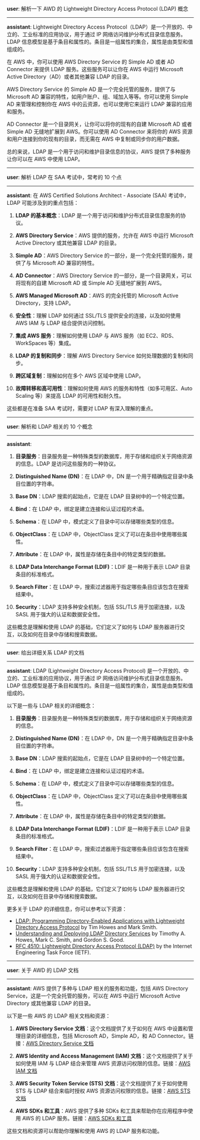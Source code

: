 **user**:
解析一下 AWD  的 Lightweight Directory Access Protocol (LDAP) 概念 

--------------------

**assistant**:
Lightweight Directory Access Protocol（LDAP）是一个开放的、中立的、工业标准的应用协议，用于通过 IP 网络访问维护分布式目录信息服务。LDAP 信息模型是基于条目和属性的。条目是一组属性的集合，属性是由类型和值组成的。

在 AWS 中，你可以使用 AWS Directory Service 的 Simple AD 或者 AD Connector 来提供 LDAP 服务。这些服务可以让你在 AWS 中运行 Microsoft Active Directory（AD）或者其他兼容 LDAP 的目录。

AWS Directory Service 的 Simple AD 是一个完全托管的服务，提供了与 Microsoft AD 兼容的特性，如用户账户、组、域加入等等。你可以使用 Simple AD 来管理和控制你在 AWS 中的云资源，也可以使用它来运行 LDAP 兼容的应用和服务。

AD Connector 是一个目录网关，让你可以将你的现有的自建 Microsoft AD 或者 Simple AD 无缝地扩展到 AWS。你可以使用 AD Connector 来将你的 AWS 资源和用户连接到你的现有的目录，而无需在 AWS 中复制或同步你的用户数据。

总的来说，LDAP 是一个用于访问和维护目录信息的协议，AWS 提供了多种服务让你可以在 AWS 中使用 LDAP。

--------------------

**user**:
解析 LDAP 在 SAA 考试中，常考的 10 个点

--------------------

**assistant**:
在 AWS Certified Solutions Architect - Associate (SAA) 考试中，LDAP 可能涉及到的重点包括：

1. **LDAP 的基本概念**：LDAP 是一个用于访问和维护分布式目录信息服务的协议。

2. **AWS Directory Service**：AWS 提供的服务，允许在 AWS 中运行 Microsoft Active Directory 或其他兼容 LDAP 的目录。

3. **Simple AD**：AWS Directory Service 的一部分，是一个完全托管的服务，提供了与 Microsoft AD 兼容的特性。

4. **AD Connector**：AWS Directory Service 的一部分，是一个目录网关，可以将现有的自建 Microsoft AD 或 Simple AD 无缝地扩展到 AWS。

5. **AWS Managed Microsoft AD**：AWS 的完全托管的 Microsoft Active Directory，支持 LDAP。

6. **安全性**：理解 LDAP 如何通过 SSL/TLS 提供安全的连接，以及如何使用 AWS IAM 与 LDAP 结合提供访问控制。

7. **集成 AWS 服务**：理解如何使用 LDAP 与 AWS 服务（如 EC2、RDS、WorkSpaces 等）集成。

8. **LDAP 的复制和同步**：理解 AWS Directory Service 如何处理数据的复制和同步。

9. **跨区域复制**：理解如何在多个 AWS 区域中使用 LDAP。

10. **故障转移和高可用性**：理解如何使用 AWS 的服务和特性（如多可用区、Auto Scaling 等）来提高 LDAP 的可用性和耐久性。

这些都是在准备 SAA 考试时，需要对 LDAP 有深入理解的重点。

--------------------

**user**:
解析和 LDAP 相关的 10 个概念

--------------------

**assistant**:
1. **目录服务**：目录服务是一种特殊类型的数据库，用于存储和组织关于网络资源的信息。LDAP 是访问这些服务的一种协议。

2. **Distinguished Name (DN)**：在 LDAP 中，DN 是一个用于精确指定目录中条目位置的字符串。

3. **Base DN**：LDAP 搜索的起始点，它是在 LDAP 目录树中的一个特定位置。

4. **Bind**：在 LDAP 中，绑定是建立连接和认证过程的术语。

5. **Schema**：在 LDAP 中，模式定义了目录中可以存储哪些类型的信息。

6. **ObjectClass**：在 LDAP 中，ObjectClass 定义了可以在条目中使用哪些属性。

7. **Attribute**：在 LDAP 中，属性是存储在条目中的特定类型的数据。

8. **LDAP Data Interchange Format (LDIF)**：LDIF 是一种用于表示 LDAP 目录条目的标准格式。

9. **Search Filter**：在 LDAP 中，搜索过滤器用于指定哪些条目应该包含在搜索结果中。

10. **Security**：LDAP 支持多种安全机制，包括 SSL/TLS 用于加密连接，以及 SASL 用于强大的认证和数据安全性。

这些概念是理解和使用 LDAP 的基础，它们定义了如何与 LDAP 服务器进行交互，以及如何在目录中存储和搜索数据。

--------------------

**user**:
给出详细关系 LDAP 的文档

--------------------

**assistant**:
LDAP (Lightweight Directory Access Protocol) 是一个开放的、中立的、工业标准的应用协议，用于通过 IP 网络访问维护分布式目录信息服务。LDAP 信息模型是基于条目和属性的。条目是一组属性的集合，属性是由类型和值组成的。

以下是一些与 LDAP 相关的详细概念：

1. **目录服务**：目录服务是一种特殊类型的数据库，用于存储和组织关于网络资源的信息。

2. **Distinguished Name (DN)**：在 LDAP 中，DN 是一个用于精确指定目录中条目位置的字符串。

3. **Base DN**：LDAP 搜索的起始点，它是在 LDAP 目录树中的一个特定位置。

4. **Bind**：在 LDAP 中，绑定是建立连接和认证过程的术语。

5. **Schema**：在 LDAP 中，模式定义了目录中可以存储哪些类型的信息。

6. **ObjectClass**：在 LDAP 中，ObjectClass 定义了可以在条目中使用哪些属性。

7. **Attribute**：在 LDAP 中，属性是存储在条目中的特定类型的数据。

8. **LDAP Data Interchange Format (LDIF)**：LDIF 是一种用于表示 LDAP 目录条目的标准格式。

9. **Search Filter**：在 LDAP 中，搜索过滤器用于指定哪些条目应该包含在搜索结果中。

10. **Security**：LDAP 支持多种安全机制，包括 SSL/TLS 用于加密连接，以及 SASL 用于强大的认证和数据安全性。

这些概念是理解和使用 LDAP 的基础，它们定义了如何与 LDAP 服务器进行交互，以及如何在目录中存储和搜索数据。

更多关于 LDAP 的详细信息，你可以参考以下资源：

- [LDAP: Programming Directory-Enabled Applications with Lightweight Directory Access Protocol](https://www.amazon.com/LDAP-Programming-Directory-Enabled-Applications-Lightweight/dp/1578700000) by Tim Howes and Mark Smith.
- [Understanding and Deploying LDAP Directory Services](https://www.amazon.com/Understanding-Deploying-LDAP-Directory-Services/dp/0672323168) by Timothy A. Howes, Mark C. Smith, and Gordon S. Good.
- [RFC 4510: Lightweight Directory Access Protocol (LDAP)](https://tools.ietf.org/html/rfc4510) by the Internet Engineering Task Force (IETF).

--------------------

**user**:
关于 AWD 的 LDAP 文档

--------------------

**assistant**:
AWS 提供了多种与 LDAP 相关的服务和功能，包括 AWS Directory Service，这是一个完全托管的服务，可以在 AWS 中运行 Microsoft Active Directory 或其他兼容 LDAP 的目录。

以下是一些 AWS 的 LDAP 相关文档和资源：

1. **AWS Directory Service 文档**：这个文档提供了关于如何在 AWS 中设置和管理目录的详细信息，包括 Microsoft AD，Simple AD，和 AD Connector。链接：[AWS Directory Service 文档](https://docs.aws.amazon.com/directoryservice/latest/admin-guide/what_is.html)

2. **AWS Identity and Access Management (IAM) 文档**：这个文档提供了关于如何使用 IAM 与 LDAP 结合来管理 AWS 资源访问权限的信息。链接：[AWS IAM 文档](https://docs.aws.amazon.com/IAM/latest/UserGuide/introduction.html)

3. **AWS Security Token Service (STS) 文档**：这个文档提供了关于如何使用 STS 与 LDAP 结合来临时授权 AWS 资源访问权限的信息。链接：[AWS STS 文档](https://docs.aws.amazon.com/STS/latest/APIReference/Welcome.html)

4. **AWS SDKs 和工具**：AWS 提供了多种 SDKs 和工具来帮助你在应用程序中使用 AWS 的 LDAP 服务。链接：[AWS SDKs 和工具](https://aws.amazon.com/tools/)

这些文档和资源可以帮助你理解和使用 AWS 的 LDAP 服务和功能。